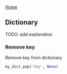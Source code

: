 [Home](https://python.cinhtau.net/)

## Dictionary

TODO: add explanation

### Remove key

Remove key from dictionary

```python
my_dict.pop('key', None)
```